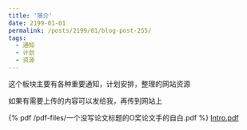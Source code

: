 ```yaml
---
title: '简介'
date: 2199-01-01
permalink: /posts/2199/01/blog-post-255/
tags:
  - 通知
  - 计划
  - 资源
---
```


这个板块主要有各种重要通知，计划安排，整理的网站资源

如果有需要上传的内容可以发给我，再传到网站上

{% pdf /pdf-files/一个没写论文标题的O奖论文手的自白.pdf %} 
[Intro.pdf]([http://USERNAME.github.io/REPONAME/docs/Intro.pdf](https://github.com/cicfish/cicfish.github.io/blob/master/pdf-files/%E4%B8%80%E4%B8%AA%E6%B2%A1%E5%86%99%E8%AE%BA%E6%96%87%E6%A0%87%E9%A2%98%E7%9A%84O%E5%A5%96%E8%AE%BA%E6%96%87%E6%89%8B%E7%9A%84%E8%87%AA%E7%99%BD.pdf))
